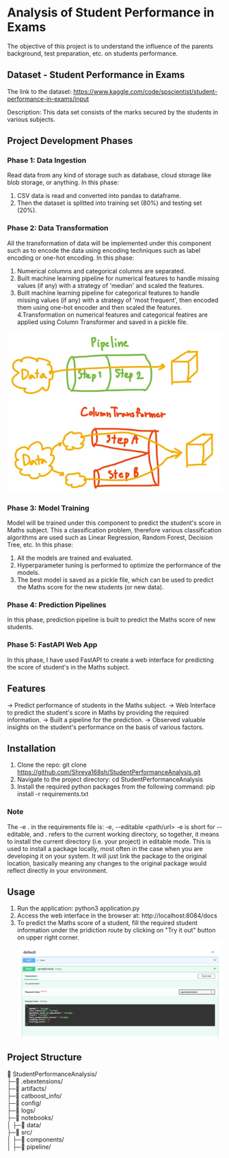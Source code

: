 # Analysis of Student Performance in Exams
The objective of this project is to understand the influence of the parents background, test preparation, etc. on students performance.

## Dataset - Student Performance in Exams
The link to the dataset: https://www.kaggle.com/code/spscientist/student-performance-in-exams/input

Description: 
This data set consists of the marks secured by the students in various subjects.

## Project Development Phases
### Phase 1: Data Ingestion
Read data from any kind of storage such as database, cloud storage like blob storage, or anything.
In this phase:
1. CSV data is read and converted into pandas to dataframe.
2. Then the dataset is splitted into training set (80%) and testing set (20%).

### Phase 2: Data Transformation
All the transformation of data will be implemented under this component such as to encode the data using encoding techniques such as label encoding or one-hot encoding.
In this phase:
1. Numerical columns and categorical columns are separated.
2. Built machine learning pipeline for numerical features to handle missing values (if any) with a strategy of 'median' and scaled the features.
3. Built machine learning pipeline for categorical features to handle missing values (if any) with a strategy of 'most frequent', then encoded them using one-hot encoder and then scaled the features.
4.Transformation on numerical features and categorical featires are applied using Column Transformer and saved in a pickle file.

![Difference between machine learning pipeline and column tranformer](image.png)

### Phase 3: Model Training
Model will be trained under this component to predict the student's score in Maths subject.
This a classification problem, therefore various classification algorithms are used such as Linear Regression, Random Forest, Decision Tree, etc.
In this phase:
1. All the models are trained and evaluated.
2. Hyperparameter tuning is performed to optimize the performance of the models.
3. The best model is saved as a pickle file, which can be used to predict the Maths score for the new students (or new data).

### Phase 4: Prediction Pipelines
In this phase, prediction pipeline is built to predict the Maths score of new students.

### Phase 5: FastAPI Web App
In this phase, I have used FastAPI to create a web interface for predicting the score of student's in the Maths subject.

## Features
-> Predict performance of students in the Maths subject.
-> Web Interface to predict the student's score in Maths by providing the required information.
-> Built a pipeline for the prediction.
-> Observed valuable insights on the student's performance on the basis of various factors.

## Installation
1. Clone the repo: 
git clone https://github.com/Shreya168sh/StudentPerformanceAnalysis.git
2. Navigate to the project directory: 
cd StudentPerformanceAnalysis
3. Install the required python packages from the following command: 
pip install -r requirements.txt

### Note
The -e . in the requirements file is:
-e, --editable <path/url>
-e is short for --editable, and . refers to the current working directory, so together, it means to install the current directory (i.e. your project) in editable mode.
This is used to install a package locally, most often in the case when you are developing it on your system. It will just link the package to the original location, basically meaning any changes to the original package would reflect directly in your environment.

## Usage
1. Run the application: python3 application.py
2. Access the web interface in the browser at:
http://localhost:8084/docs
3. To predict the Maths score of a student, fill the required student information under the pridiction route by clicking on "Try it out" button on upper right corner.
![Web Interface](<Screenshot from 2023-11-04 13-32-17.png>)


## Project Structure
📁 StudentPerformanceAnalysis/    
├─📁 .ebextensions/    
├─📁 artifacts/    
├─📁 catboost_info/    
├─📁 config/    
├─📁 logs/    
├─📁 notebooks/    
│ ├─📁 data/        
├─📁 src/     
│ ├─📁 components/    
│ ├─📁 pipeline/    
